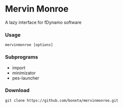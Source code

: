 # Mervin Monroe

A lazy interface for fDynamo software


### Usage
```
mervinmonroe [options]
```

### Subprograms

  * import
  * minimizator
  * pes-launcher


### Download

`git clone https://github.com/boneta/mervinmonroe.git`
